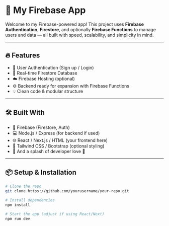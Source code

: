 # 🚀 My Firebase App  
Welcome to my Firebase-powered app! This project uses **Firebase Authentication**, **Firestore**, and optionally **Firebase Functions** to manage users and data — all built with speed, scalability, and simplicity in mind.

---

## 🔥 Features

- 🔐 User Authentication (Sign up / Login)
- 📄 Real-time Firestore Database
- ☁️ Firebase Hosting (optional)
- ⚙️ Backend ready for expansion with Firebase Functions
- 💡 Clean code & modular structure

---

## 🛠️ Built With

- 🧱 Firebase (Firestore, Auth)
- 💻 Node.js / Express (for backend if used)
- 🌐 React / Next.js / HTML (your frontend here)
- 🧪 Tailwind CSS / Bootstrap (optional styling)
- 🧰 And a splash of developer love 💙

---

## 📦 Setup & Installation

```bash
# Clone the repo
git clone https://github.com/yourusername/your-repo.git

# Install dependencies
npm install

# Start the app (adjust if using React/Next)
npm run dev
